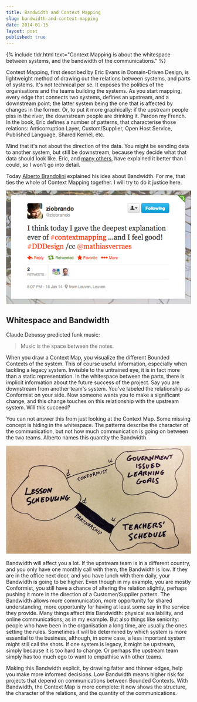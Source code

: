 ```yaml
---
title: Bandwidth and Context Mapping
slug: bandwidth-and-context-mapping
date: 2014-01-15
layout: post
published: true
---
```


{% include tldr.html text="Context Mapping is about the whitespace between systems, and the bandwidth of the communications." %}


Context Mapping, first described by Eric Evans in Domain-Driven Design, is lightweight method of drawing out the relations between systems, and parts of systems. It's not technical per se. It exposes the politics of the organisations and the teams building the systems. As you start mapping, every edge that connects two systems, defines an upstream, and a downstream point; the latter system being the one that is affected by changes in the former. Or, to put it more graphically: if the upstream people piss in the river, the downstream people are drinking it. Pardon my French. In the book, Eric defines a number of patterns, that characterise those relations: Anticorruption Layer, Custom/Supplier, Open Host Service, Published Language, Shared Kernel, etc.

Mind that it's not about the direction of the data. You might be sending data to another system, but still be downstream, because they decide what that data should look like. Eric, and [many others](http://martinfowler.com/bliki/BoundedContext.html), have explained it better than I could, so I won't go into detail.


Today [Alberto Brandolini](https://twitter.com/ziobrando/status/423531883893252096) explained his idea about Bandwidth. For me, that ties the whole of Context Mapping together. I will try to do it justice here.

<img src="/img/posts/2014-01-15-bandwidth-and-context-mapping/the-deepest-explanation-of-ddd.png" alt="I think today I gave the deepest explanation ever of Context Mapping ...and I feel good!">

## Whitespace and Bandwidth

Claude Debussy predicted funk music:

<blockquote>Music is the space between the notes.</blockquote>


When you draw a Context Map, you visualize the different Bounded Contexts of the system. This of course useful information, especially when tackling a legacy system. Invisible to the untrained eye, it is in fact more than a static representation. In the whitespace between the parts, there is implicit information about the future success of the project. Say you are downstream from another team's system. You've labeled the relationship as Conformist on your side. Now someone wants you to make a significant change, and this change touches on this relationship with the upstream system. Will this succeed?

You can not answer this from just looking at the Context Map. Some missing concept is hiding in the whitespace. The patterns describe the character of the communication, but not how much communication is going on between the two teams. Alberto names this quantity the Bandwidth.

<img src="/img/posts/2014-01-15-bandwidth-and-context-mapping/context-map-bandwidth.jpg" alt="Context Map with Bandwidth">

Bandwidth will affect you a lot. If the upstream team is in a different country, and you only have one monthly call with them, the Bandwidth is low. If they are in the office next door, and you have lunch with them daily, your Bandwidth is going to be higher. Even though in my example, you are mostly Conformist, you still have a chance of altering the relation slightly, perhaps pushing it more in the direction of a Customer/Supplier pattern. The Bandwidth allows more communication, more opportunity for shared understanding, more opportunity for having at least some say in the service they provide. Many things affect this Bandwidth: physical availability, and online communications, as in my example. But also things like seniority: people who have been in the organisation a long time, are usually the ones setting the rules. Sometimes it will be determined by which system is more essential to the business, although, in some case, a less important system might still call the shots. If one system is legacy, it might be upstream, simply because it is too hard to change. Or perhaps the upstream team simply has too much ego to want to empathise with other teams.

Making this Bandwidth explicit, by drawing fatter and thinner edges, help you make more informed decisions. Low Bandwidth means higher risk for projects that depend on communications between Bounded Contexts. With Bandwidth, the Context Map is more complete: it now shows the structure, the character of the relations, and the quantity of the communications.

